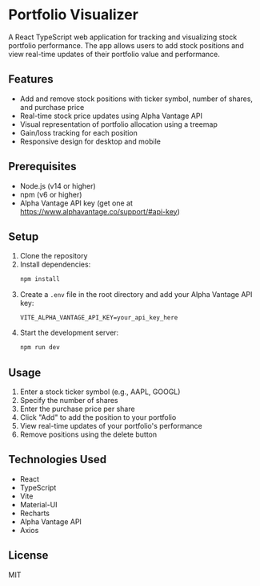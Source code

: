 # Portfolio Visualizer

A React TypeScript web application for tracking and visualizing stock portfolio performance. The app allows users to add stock positions and view real-time updates of their portfolio value and performance.

## Features

- Add and remove stock positions with ticker symbol, number of shares, and purchase price
- Real-time stock price updates using Alpha Vantage API
- Visual representation of portfolio allocation using a treemap
- Gain/loss tracking for each position
- Responsive design for desktop and mobile

## Prerequisites

- Node.js (v14 or higher)
- npm (v6 or higher)
- Alpha Vantage API key (get one at https://www.alphavantage.co/support/#api-key)

## Setup

1. Clone the repository
2. Install dependencies:
   ```bash
   npm install
   ```
3. Create a `.env` file in the root directory and add your Alpha Vantage API key:
   ```
   VITE_ALPHA_VANTAGE_API_KEY=your_api_key_here
   ```
4. Start the development server:
   ```bash
   npm run dev
   ```

## Usage

1. Enter a stock ticker symbol (e.g., AAPL, GOOGL)
2. Specify the number of shares
3. Enter the purchase price per share
4. Click "Add" to add the position to your portfolio
5. View real-time updates of your portfolio's performance
6. Remove positions using the delete button

## Technologies Used

- React
- TypeScript
- Vite
- Material-UI
- Recharts
- Alpha Vantage API
- Axios

## License

MIT

